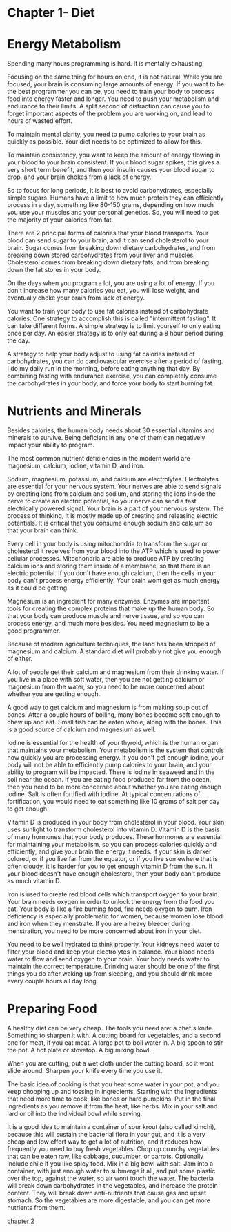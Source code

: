 Chapter 1- Diet
=============

Energy Metabolism
============

Spending many hours programming is hard. It is mentally exhausting.

Focusing on the same thing for hours on end, it is not natural. While you are focused, your brain is consuming large amounts of energy. If you want to be the best programmer you can be, you need to train your body to process food into energy faster and longer. You need to push your metabolism and endurance to their limits.
A split second of distraction can cause you to forget important aspects of the problem you are working on, and lead to hours of wasted effort.

To maintain mental clarity, you need to pump calories to your brain as quickly as possible. Your diet needs to be optimized to allow for this.

To maintain consistency, you want to keep the amount of energy flowing in your blood to your brain consistent. If your blood sugar spikes, this gives a very short term benefit, and then your insulin causes your blood sugar to drop, and your brain chokes from a lack of energy.

So to focus for long periods, it is best to avoid carbohydrates, especially simple sugars. Humans have a limit to how much protein they can efficiently process in a day, something like 80-150 grams, depending on how much you use your muscles and your personal genetics. So, you will need to get the majority of your calories from fat.

There are 2 principal forms of calories that your blood transports. Your blood can send sugar to your brain, and it can send cholesterol to your brain. Sugar comes from breaking down dietary carbohydrates, and from breaking down stored carbohydrates from your liver and muscles. Cholesterol comes from breaking down dietary fats, and from breaking down the fat stores in your body.

On the days when you program a lot, you are using a lot of energy. If you don't increase how many calories you eat, you will lose weight, and eventually choke your brain from lack of energy.

You want to train your body to use fat calories instead of carbohydrate calories. One strategy to accomplish this is called "intermittent fasting". It can take different forms. A simple strategy is to limit yourself to only eating once per day.
An easier strategy is to only eat during a 8 hour period during the day.

A strategy to help your body adjust to using fat calories instead of carbohydrates, you can do cardiovascular exercise after a period of fasting. I do my daily run in the morning, before eating anything that day. By combining fasting with endurance exercise, you can completely consume the carbohydrates in your body, and force your body to start burning fat.

Nutrients and Minerals
=============

Besides calories, the human body needs about 30 essential vitamins and minerals to survive. Being deficient in any one of them can negatively impact your ability to program.

The most common nutrient deficiencies in the modern world are magnesium, calcium, iodine, vitamin D, and iron.

Sodium, magnesium, potassium, and calcium are electrolytes. Electrolytes are essential for your nervous system. Your nerves are able to send signals by creating ions from calcium and sodium, and storing the ions inside the nerve to create an electric potential, so your nerve can send a fast electrically powered signal.
Your brain is a part of your nervous system. The process of thinking, it is mostly made up of creating and releasing electric potentials. It is critical that you consume enough sodium and calcium so that your brain can think.

Every cell in your body is using mitochondria to transform the sugar or cholesterol it receives from your blood into the ATP which is used to power cellular processes. Mitochondria are able to produce ATP by creating calcium ions and storing them inside of a membrane, so that there is an electric potential. If you don't have enough calcium, then the cells in your body can't process energy efficiently. Your brain wont get as much energy as it could be getting.

Magnesium is an ingredient for many enzymes. Enzymes are important tools for creating the complex proteins that make up the human body. So that your body can produce muscle and nerve tissue, and so you can process energy, and much more besides. You need magnesium to be a good programmer.

Because of modern agriculture techniques, the land has been stripped of magnesium and calcium. A standard diet will probably not give you enough of either.

A lot of people get their calcium and magnesium from their drinking water. If you live in a place with soft water, then you are not getting calcium or magnesium from the water, so you need to be more concerned about whether you are getting enough.

A good way to get calcium and magnesium is from making soup out of bones. After a couple hours of boiling, many bones become soft enough to chew up and eat.
Small fish can be eaten whole, along with the bones. This is a good source of calcium and magnesium as well.

Iodine is essential for the health of your thyroid, which is the human organ that maintains your metabolism. Your metabolism is the system that controls how quickly you are processing energy. If you don't get enough iodine, your body will not be able to efficiently pump calories to your brain, and your ability to program will be impacted. There is iodine in seaweed and in the soil near the ocean. If you are eating food produced far from the ocean, then you need to be more concerned about whether you are eating enough iodine. Salt is often fortified with iodine. At typical concentrations of fortification, you would need to eat something like 10 grams of salt per day to get enough.

Vitamin D is produced in your body from cholesterol in your blood. Your skin uses sunlight to transform cholesterol into vitamin D. Vitamin D is the basis of many hormones that your body produces. These hormones are essential for maintaining your metabolism, so you can process calories quickly and efficiently, and give your brain the energy it needs. If your skin is darker colored, or if you live far from the equator, or if you live somewhere that is often cloudy, it is harder for you to get enough vitamin D from the sun. If your blood doesn't have enough cholesterol, then your body can't produce as much vitamin D.

Iron is used to create red blood cells which transport oxygen to your brain. Your brain needs oxygen in order to unlock the energy from the food you eat. Your body is like a fire burning food, fire needs oxygen to burn. Iron deficiency is especially problematic for women, because women lose blood and iron when they menstrate. If you are a heavy bleeder during menstration, you need to be more concerned about iron in your diet.

You need to be well hydrated to think properly. Your kidneys need water to filter your blood and keep your electrolytes in balance. Your blood needs water to flow and send oxygen to your brain. Your body needs water to maintain the correct temperature. Drinking water should be one of the first things you do after waking up from sleeping, and you should drink more every couple hours all day long.

Preparing Food
===========

A healthy diet can be very cheap.
The tools you need are: a chef's knife. Something to sharpen it with. A cutting board for vegetables, and a second one for meat, if you eat meat. A large pot to boil water in. A big spoon to stir the pot. A hot plate or stovetop. A big mixing bowl.

When you are cutting, put a wet cloth under the cutting board, so it wont slide around. Sharpen your knife every time you use it.

The basic idea of cooking is that you heat some water in your pot, and you keep chopping up and tossing in ingredients. Starting with the ingredients that need more time to cook, like bones or hard pumpkins. Put in the final ingredients as you remove it from the heat, like herbs. Mix in your salt and lard or oil into the individual bowl while serving.

It is a good idea to maintain a container of sour krout (also called kimchi), because this will sustain the bacterial flora in your gut, and it is a very cheap and low effort way to get a lot of nutrition, and it reduces how frequently you need to buy fresh vegetables. Chop up crunchy vegetables that can be eaten raw, like cabbage, cucumber, or carrots. Optionally include chile if you like spicy food. Mix in a big bowl with salt. Jam into a container, with just enough water to submerge it all, and put some plastic over the top, against the water, so air wont touch the water. The bacteria will break down carbohydrates in the vegetables, and increase the protein content. They will break down anti-nutrients that cause gas and upset stomach. So the vegetables are more digestable, and you can get more nutrients from them.

[chapter 2](/ch2.md)

